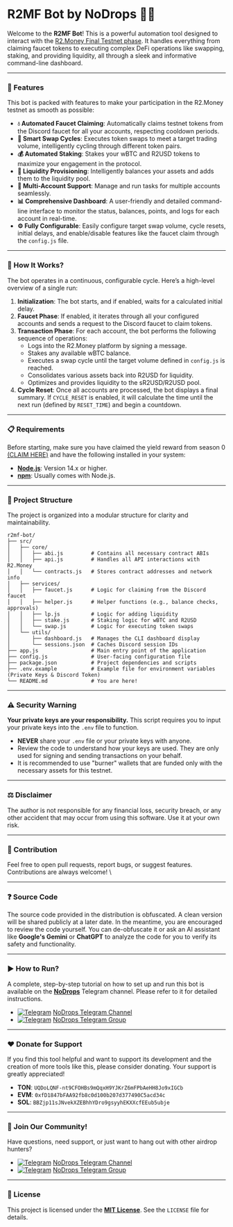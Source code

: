 # R2MF Bot by NoDrops 🤖✨

Welcome to the **R2MF Bot**\! This is a powerful automation tool designed to interact with the [R2.Money Final Testnet phase](https://www.r2.money?code=PWNLN). It handles everything from claiming faucet tokens to executing complex DeFi operations like swapping, staking, and providing liquidity, all through a sleek and informative command-line dashboard.

-----

### 🚀 Features

This bot is packed with features to make your participation in the R2.Money testnet as smooth as possible:

  * **💧 Automated Faucet Claiming**: Automatically claims testnet tokens from the Discord faucet for all your accounts, respecting cooldown periods.
  * **🔄 Smart Swap Cycles**: Executes token swaps to meet a target trading volume, intelligently cycling through different token pairs.
  * **💰 Automated Staking**: Stakes your wBTC and R2USD tokens to maximize your engagement in the protocol.
  * **🌊 Liquidity Provisioning**: Intelligently balances your assets and adds them to the liquidity pool.
  * **👥 Multi-Account Support**: Manage and run tasks for multiple accounts seamlessly.
  * **📊 Comprehensive Dashboard**: A user-friendly and detailed command-line interface to monitor the status, balances, points, and logs for each account in real-time.
  * **⚙️ Fully Configurable**: Easily configure target swap volume, cycle resets, initial delays, and enable/disable features like the faucet claim through the `config.js` file.

-----

### 🤔 How It Works?

The bot operates in a continuous, configurable cycle. Here’s a high-level overview of a single run:

1.  **Initialization**: The bot starts, and if enabled, waits for a calculated initial delay.
2.  **Faucet Phase**: If enabled, it iterates through all your configured accounts and sends a request to the Discord faucet to claim tokens.
3.  **Transaction Phase**: For each account, the bot performs the following sequence of operations:
      * Logs into the R2.Money platform by signing a message.
      * Stakes any available wBTC balance.
      * Executes a swap cycle until the target volume defined in `config.js` is reached.
      * Consolidates various assets back into R2USD for liquidity.
      * Optimizes and provides liquidity to the sR2USD/R2USD pool.
4.  **Cycle Reset**: Once all accounts are processed, the bot displays a final summary. If `CYCLE_RESET` is enabled, it will calculate the time until the next run (defined by `RESET_TIME`) and begin a countdown.

-----

### 📋 Requirements

Before starting, make sure you have claimed the yield reward from season 0 [(CLAIM HERE)](https://www.r2.money?code=PWNLN) and have the following installed in your system:

  * **[Node.js](https://nodejs.org/)**: Version 14.x or higher.
  * **[npm](https://www.npmjs.com/)**: Usually comes with Node.js.

-----

### 📁 Project Structure

The project is organized into a modular structure for clarity and maintainability.

```
r2mf-bot/
├── src/
│   ├── core/
│   │   ├── abi.js         # Contains all necessary contract ABIs
│   │   ├── api.js         # Handles all API interactions with R2.Money
│   │   └── contracts.js   # Stores contract addresses and network info
│   ├── services/
│   │   ├── faucet.js      # Logic for claiming from the Discord faucet
│   │   ├── helper.js      # Helper functions (e.g., balance checks, approvals)
│   │   ├── lp.js          # Logic for adding liquidity
│   │   ├── stake.js       # Staking logic for wBTC and R2USD
│   │   └── swap.js        # Logic for executing token swaps
│   └── utils/
│       ├── dashboard.js   # Manages the CLI dashboard display
│       └── sessions.json  # Caches Discord session IDs
├── app.js                 # Main entry point of the application
├── config.js              # User-facing configuration file
├── package.json           # Project dependencies and scripts
├── .env.example           # Example file for environment variables (Private Keys & Discord Token)
└── README.md              # You are here!
```

-----

### ⚠️ Security Warning

**Your private keys are your responsibility.** This script requires you to input your private keys into the `.env` file to function.

  * **NEVER** share your `.env` file or your private keys with anyone.
  * Review the code to understand how your keys are used. They are only used for signing and sending transactions on your behalf.
  * It is recommended to use "burner" wallets that are funded only with the necessary assets for this testnet.

-----

### ⚖️ Disclaimer

The author is not responsible for any financial loss, security breach, or any other accident that may occur from using this software. Use it at your own risk.

-----

### 🤝 Contribution

Feel free to open pull requests, report bugs, or suggest features. Contributions are always welcome! \

-----

### ❓ Source Code

The source code provided in the distribution is obfuscated. A clean version will be shared publicly at a later date. In the meantime, you are encouraged to review the code yourself. You can de-obfuscate it or ask an AI assistant like **Google's Gemini** or **ChatGPT** to analyze the code for you to verify its safety and functionality.

-----

### ▶️ How to Run?

A complete, step-by-step tutorial on how to set up and run this bot is available on the [**NoDrops**](https://t.me/NoDrops) Telegram channel. Please refer to it for detailed instructions.
* [![Telegram](https://upload.wikimedia.org/wikipedia/commons/thumb/8/82/Telegram_logo.svg/12px-Telegram_logo.svg.png)](https://t.me/NoDrops) [NoDrops Telegram Channel](https://t.me/NoDrops)
* [![Telegram](https://upload.wikimedia.org/wikipedia/commons/thumb/8/82/Telegram_logo.svg/12px-Telegram_logo.svg.png)](https://t.me/NoDropsChat) [NoDrops Telegram Group](https://t.me/NoDropsChat)

-----

### ❤️ Donate for Support

If you find this tool helpful and want to support its development and the creation of more tools like this, please consider donating. Your support is greatly appreciated\!

* **TON**: `UQDoLQNF-nt9CFOHBs9mQqxH9YJKrZ6mFPbAeHH8Jo9xIGCb`
* **EVM**: `0xfD1847bFAA92fb8c0d100b207d377490C5acd34c`
* **SOL**: `BBZjp11sJNvekXZEBhhYDro9gsyyhEKXXcfEEub5ubje`

-----

### 📣 Join Our Community\!

Have questions, need support, or just want to hang out with other airdrop hunters?

* [![Telegram](https://upload.wikimedia.org/wikipedia/commons/thumb/8/82/Telegram_logo.svg/12px-Telegram_logo.svg.png)](https://t.me/NoDrops) [NoDrops Telegram Channel](https://t.me/NoDrops)
* [![Telegram](https://upload.wikimedia.org/wikipedia/commons/thumb/8/82/Telegram_logo.svg/12px-Telegram_logo.svg.png)](https://t.me/NoDropsChat) [NoDrops Telegram Group](https://t.me/NoDropsChat)

-----

### 📄 License

This project is licensed under the [**MIT License**](https://github.com/itsnodrops/r2mf-bot/blob/main/LICENSE). See the `LICENSE` file for details.
